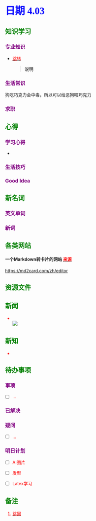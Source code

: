 ## <font color = blue face=楷体 size=6>日期 4.03 </font>

## <font color = green>知识学习 </font>
### <font color = purple>专业知识 </font>
+ <a id = "01-1">  [<font color = red>跳转</font>](#01-2)
   > <font color = o> 说明 </font>
### <font color = purple>生活常识 </font>
狗吃巧克力会中毒，所以可以给恶狗喂巧克力
### <font color = purple>求职 </font>



## <font color = green>心得 </font>
### <font color = purple>学习心得 </font>
+ 
### <font color = purple>生活技巧 </font>

### <font color = purple>Good Idea </font>



## <font color = green>新名词 </font>
### <font color = purple>英文单词 </font>
### <font color = purple>新词 </font>



## <font color = green>各类网站 </font>
#### 一个Markdown转卡片的网站  [<font color =red> 来源](https://mp.weixin.qq.com/s/XBGKoNECmBuG0xeDIslgRw)
https://md2card.com/zh/editor


## <font color = green>资源文件 </font>


## <font color = green>新闻 </font>
+ <br/> <img src="https://img-s-msn-com.akamaized.net/tenant/amp/entityid/AA1CbWwB.img?w=768&h=511&m=6&x=259&y=109&s=87&d=87">

## <font color = green>新知 </font>
+ 

## <font color = green>待办事项 </font>
### <font color = purple>事项 </font>
- [ ] ...
### <font color = purple>已解决 </font>
### <font color = purple>疑问 </font>
- [ ] ...
### <font color = purple>明日计划 </font>
- [ ] AI图片
- [ ] 发型
- [ ] Latex学习


## <font color = green>备注 </font>
  1. <a id ="01-2">[<font color = red>跳回</font>](#01-1)

<!--stackedit_data:
eyJoaXN0b3J5IjpbLTM0MzA0NjA4OCwtMzc4NzY0Mzk2LDE1MD
cxMDIxLC03NzQwMDA5NTEsLTUzNzg1MTM5NiwtNzc0MDAwOTUx
XX0=
-->